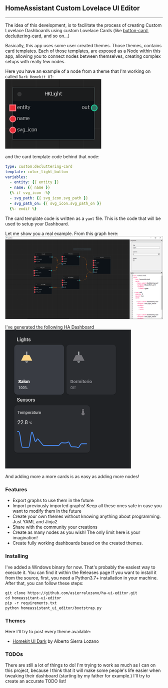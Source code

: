 ## HomeAssistant Custom Lovelace UI Editor

---

The idea of this development, is to facilitate the process of creating Custom Lovelace Dashboards using 
custom Lovelace Cards (like [button-card](https://github.com/custom-cards/button-card), 
[decluttering-card](https://github.com/custom-cards/decluttering-card), and so on...)

Basically, this app uses some user created themes. Those themes, contains card templates. Each of those templates,
are exposed as a Node within this app, allowing you to connect nodes between themselves, creating complex setups with 
really few nodes.

Here you have an example of a node from a theme that I'm working on called `Dark Homekit UI`:  
![Light Node](docs/resources/light_node.png)

and the card template code behind that node:  
```yaml
type: custom:decluttering-card
template: color_light_button
variables:
  - entity: {{ entity }}
  - name: {{ name }}
  {% if svg_icon -%}
  - svg_path: {{ svg_icon.svg_path }}
  - svg_path_on: {{ svg_icon.svg_path_on }}
  {%- endif %}
```

The card template code is written as a `yaml` file. This is the code that will be used to setup your Dashboard.  

Let me show you a real example. From this graph here:
![Salon Lights](docs/resources/lights_graph_example.png)

I've generated the following HA Dashboard  
![Salon dashboard](docs/resources/salon_dashboard.png)

And adding more a more cards is as easy as adding more nodes!

### Features
* Export graphs to use them in the future
* Import previously imported graphs! Keep all these ones safe in case you want to modify them in the future
* Create your own themes without knowing anything about programming. Just YAML and Jinja2
* Share with the community your creations
* Create as many nodes as you wish! The only limit here is your imagination!
* Create fully working dashboards based on the created themes.

### Installing
I've added a Windows binary for now. That's probably the easiest way to execute it. You can find it within the Releases page
If you want to install it from the source, first, you need a Python3.7+ installation in your machine.  
After that, you can follow these steps:
```
git clone https://github.com/asierralozano/ha-ui-editor.git
cd homeassitant-ui-editor
pip -r requirements.txt
python homeassistant_ui_editor/bootstrap.py
```

### Themes
Here I'll try to post every theme available:
* [Homekit UI Dark](https://github.com/asierralozano/homekit-ui) by Alberto Sierra Lozano

### TODOs
There are still a lot of things to do! I'm trying to work as much as I can on this project, because I think 
that it will make some people's life easier when tweaking their dashboard (starting by my father for example.)
I'll try to create an accurate TODO list! 




